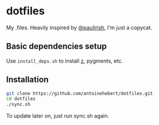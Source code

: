 # dotfiles

My .files. Heavily inspired by
[@paulirish](https://github.com/paulirish/dotfiles), I'm just a copycat.

## Basic dependencies setup

Use `install_deps.sh` to install [z](https://github.com/rupa/z), pygments, etc.

## Installation

```bash
git clone https://github.com/antoinehebert/dotfiles.git
cd dotfiles
./sync.sh
```

To update later on, just run sync.sh again.
